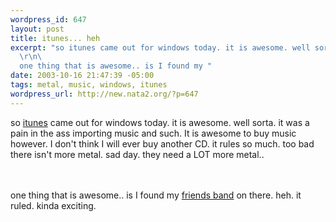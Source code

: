 ```yaml
--- 
wordpress_id: 647
layout: post
title: itunes... heh
excerpt: "so itunes came out for windows today. it is awesome. well sorta. it was a pain in the ass importing music and such. It is awesome to buy music however. I don't think I will ever buy another CD. it rules so much. too bad there isn't more metal. sad day. they need a LOT more metal.. \r\n\
  \r\n\
  one thing that is awesome.. is I found my "
date: 2003-10-16 21:47:39 -05:00
tags: metal, music, windows, itunes
wordpress_url: http://new.nata2.org/?p=647
---
```

so <a href="http://www.itunes.com">itunes</a> came out for windows today. it is awesome. well sorta. it was a pain in the ass importing music and such. It is awesome to buy music however. I don't think I will ever buy another CD. it rules so much. too bad there isn't more metal. sad day. they need a LOT more metal.. 

<br/><br/>one thing that is awesome.. is I found my <a href="http://www.killhannah.com">friends band</a> on there. heh. it ruled. kinda exciting. 
